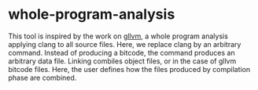 # whole-program-analysis

This tool is inspired by the work on
[gllvm](https://github.com/SRI-CSL/gllvm), a whole program analysis
applying clang to all source files. Here, we replace clang by an
arbitrary command. Instead of producing a bitcode, the command
produces an arbitrary data file. Linking combiles object files, or in
the case of gllvm bitcode files. Here, the user defines how the files
produced by compilation phase are combined.